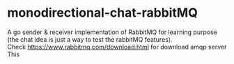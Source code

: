 # monodirectional-chat-rabbitMQ

A go sender &amp; receiver implementation of RabbitMQ for learning purpose (the chat idea is just a way to test the rabbitMQ features).  
Check https://www.rabbitmq.com/download.html for download amqp server  
This
